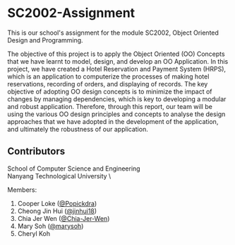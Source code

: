 # SC2002-Assignment

This is our school's assignment for the module SC2002, Object Oriented Design and Programming.

The objective of this project is to apply the Object Oriented (OO) Concepts that we have learnt to model, design, and develop an OO Application.
In this project, we have created a Hotel Reservation and Payment System (HRPS), which is an application to computerize the processes of making hotel reservations, recording of orders, and displaying of records. The key objective of adopting OO design concepts is to minimize the impact of changes by managing dependencies, which is key to developing a modular and robust application. Therefore, through this report, our team will be using the various OO design principles and concepts to analyse the design approaches that we have adopted in the development of the application, and ultimately the robustness of our application.

## Contributors

School of Computer Science and Engineering \
Nanyang Technological University \

Members: 
1. Cooper Loke ([@Popickdra](https://github.com/Popickdra))
2. Cheong Jin Hui ([@jinhui18](https://github.com/jinhui18))
3. Chia Jer Wen ([@Chia-Jer-Wen](https://github.com/Chia-Jer-Wen))
4. Mary Soh ([@marysoh](https://github.com/marysoh))
5. Cheryl Koh 
